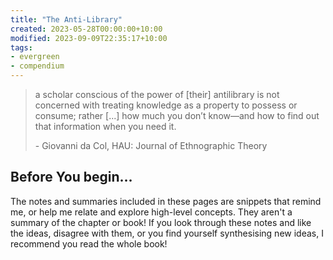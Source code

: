 ```yaml
---
title: "The Anti-Library"
created: 2023-05-28T00:00:00+10:00
modified: 2023-09-09T22:35:17+10:00
tags:
- evergreen
- compendium
---
```


> a scholar conscious of the power of [their] antilibrary is not concerned with treating knowledge as a property to possess or consume; rather [...] how much you don’t know—and how to find out that information when you need it.
> 
> \- Giovanni da Col, HAU: Journal of Ethnographic Theory

## Before You begin…

The notes and summaries included in these pages are snippets that remind me, or help me relate and explore high-level concepts. They aren't a summary of the chapter or book! If you look through these notes and like the ideas, disagree with them, or you find yourself synthesising new ideas, I recommend you read the whole book!